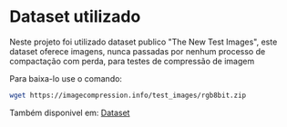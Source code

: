 # Dataset utilizado

Neste projeto foi utilizado dataset publico "The New Test Images", este dataset oferece imagens, nunca passadas por nenhum processo de compactação com perda, para testes de compressão de imagem

Para baixa-lo use o comando:

```bash
wget https://imagecompression.info/test_images/rgb8bit.zip
```

Também disponivel em:
[Dataset](https://imagecompression.info/test_images/)
